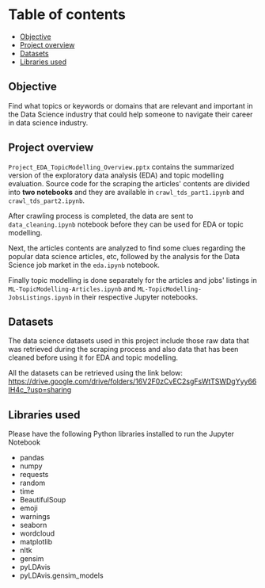# Table of contents
- [Objective](#objective)
- [Project overview](#project-overview)
- [Datasets](#datasets)
- [Libraries used](#libraries-used)

<div id="objective"></div>

## Objective

Find what topics or keywords or domains that are relevant and important in the Data Science industry that could help someone to navigate their career in data science industry.

<div id="project-overview"></div>

## Project overview

` Project_EDA_TopicModelling_Overview.pptx ` contains the summarized version of the exploratory data analysis (EDA) and topic modelling evaluation. Source code for the scraping the articles' contents are divided into **two notebooks** and they are available in ` crawl_tds_part1.ipynb ` and ` crawl_tds_part2.ipynb `. 

After crawling process is completed, the data are sent to ` data_cleaning.ipynb ` notebook before they can be used for EDA or topic modelling. 

Next, the articles contents are analyzed to find some clues regarding the popular data science articles, etc, followed by the analysis for the Data Science job market in the ` eda.ipynb ` notebook. 

Finally topic modelling is done separately for the articles and jobs' listings in ` ML-TopicModelling-Articles.ipynb ` and ` ML-TopicModelling-JobsListings.ipynb ` in their respective Jupyter notebooks.

<div id="datasets"></div>

## Datasets

The data science datasets used in this project include those raw data that was retrieved during the scraping process and also data that has been cleaned before using it for EDA and topic modelling.  

All the datasets can be retrieved using the link below:
https://drive.google.com/drive/folders/16V2F0zCvEC2sgFsWtTSWDgYyy66IH4c_?usp=sharing

<div id="libraries-used"></div>

## Libraries used

Please have the following Python libraries installed to run the Jupyter Notebook
* pandas
* numpy
* requests
* random
* time
* BeautifulSoup
* emoji
* warnings
* seaborn
* wordcloud
* matplotlib
* nltk
* gensim
* pyLDAvis
* pyLDAvis.gensim_models

